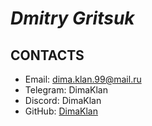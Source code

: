 [DimaKlan]: https://github.com/DimaKlan
[dima.klan.99@mail.ru]: dima.klan.99@mail.ru

# ***Dmitry Gritsuk***

## **CONTACTS**
* Email: [dima.klan.99@mail.ru]
* Telegram: DimaKlan
* Discord: DimaKlan
* GitHub: [DimaKlan]

